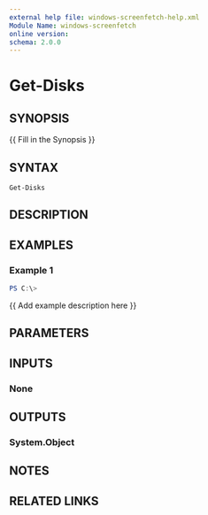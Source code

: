 ```yaml
---
external help file: windows-screenfetch-help.xml
Module Name: windows-screenfetch
online version:
schema: 2.0.0
---
```


# Get-Disks

## SYNOPSIS
{{ Fill in the Synopsis }}

## SYNTAX

```
Get-Disks
```

## DESCRIPTION


## EXAMPLES

### Example 1
```powershell
PS C:\> 
```

{{ Add example description here }}

## PARAMETERS

## INPUTS

### None

## OUTPUTS

### System.Object
## NOTES

## RELATED LINKS
